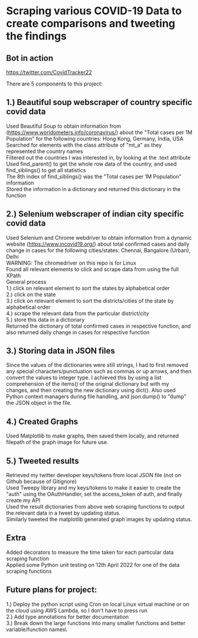 # Scraping various COVID-19 Data to create comparisons and tweeting the findings

## Bot in action
https://twitter.com/CovidTracker22

There are 5 components to this project:

## 1.) Beautiful soup webscraper of country specific covid data
Used Beautiful Soup to obtain information from (https://www.worldometers.info/coronavirus/) about the "Total cases per 1M Population" for the following countries: Hong Kong, Germany, India, USA\
Searched for elements with the class attribute of "mt_a" as they represented the country names\
Filtered out the countries I was interested in, by looking at the .text attribute\
Used find_parent() to get the whole row data of the country, and used find_siblings() to get all statistics\
The 8th index of find_siblings() was the "Total cases per 1M Population" information\
Stored the information in a dictionary and returned this dictionary in the function 

## 2.) Selenium webscraper of indian city specific covid data
Used Selenium and Chrome webdriver to obtain information from a dynamic website (https://www.incovid19.org/) about total confirmed cases and daily change in cases for the following cities/states:
Chennai, Bangalore (Urban), Delhi\
WARNING: The chromedriver on this repo is for Linux\
Found all relevant elements to click and scrape data from using the full XPath \
General process\
1.) click on relevant element to sort the states by alphabetical order\
2.) click on the state\
3.) click on relevant element to sort the districts/cities of the state by alphabetical order\
4.) scrape the relevant data from the particular district/city\
5.) store this data in a dictionary\
Returned the dictionary of total confirmed cases in respective function, and also returned daily change in cases for respective function

## 3.) Storing data in JSON files
Since the values of the dictionaries were still strings, I had to first removed any special characters/punctuation such as commas or up arrows, and then convert the values to integer type. I achieved this by using a list comprehension of the items() of the original dictionary but with my changes, and then creating the new dictionary using dict(). Also used Python context managers during file handling, and json.dump() to "dump" the JSON object in the file. 

## 4.) Created Graphs
Used Matplotlib to make graphs, then saved them locally, and returned filepath of the graph image for future use. 


## 5.) Tweeted results
Retrieved my twitter developer keys/tokens from local JSON file (not on Github because of Gitignore)\
Used Tweepy library and my keys/tokens to make it easier to create the "auth" using the OAuthHandler, set the access_token of auth, and finally create my API\
Used the result dictionaries from above web scraping functions to output the relevant data in a tweet by updating status.\
Similarly tweeted the matplotlib generated graph images by updating status. 


## Extra
Added decorators to measure the time taken for each particular data scraping function\
Applied some Python unit testing on 12th April 2022 for one of the data scraping functions


## Future plans for project:
1.) Deploy the python script using Cron on local Linux virtual machine or on the cloud using AWS Lambda, so I don't have to press run\
2.) Add type annotations for better documentation\
3.) Break down the large functions into many smaller functions and better variable/function names\

